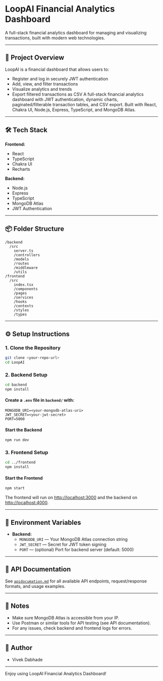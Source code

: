 # LoopAI Financial Analytics Dashboard

A full-stack financial analytics dashboard for managing and visualizing transactions, built with modern web technologies.

---

## 🚀 Project Overview

LoopAI is a financial dashboard that allows users to:
- Register and log in securely JWT authentication
- Add, view, and filter transactions
- Visualize analytics and trends
- Export filtered transactions as CSV
A full-stack financial analytics dashboard with JWT authentication, dynamic charts, paginated/filterable transaction tables, and CSV export. Built with React, Chakra UI, Node.js, Express, TypeScript, and MongoDB Atlas.


---

## 🛠️ Tech Stack

**Frontend:**
- React
- TypeScript
- Chakra UI
- Recharts

**Backend:**
- Node.js
- Express
- TypeScript
- MongoDB Atlas
- JWT Authentication

---

## 📦 Folder Structure

```
/backend
  /src
    server.ts
    /controllers
    /models
    /routes
    /middleware
    /utils
/frontend
  /src
    index.tsx
    /components
    /pages
    /services
    /hooks
    /contexts
    /styles
    /types
```

---

## ⚙️ Setup Instructions

### 1. Clone the Repository
```bash
git clone <your-repo-url>
cd LoopAI
```

### 2. Backend Setup
```bash
cd backend
npm install
```

#### Create a `.env` file in `backend/` with:
```
MONGODB_URI=<your-mongodb-atlas-uri>
JWT_SECRET=<your-jwt-secret>
PORT=5000
```

#### Start the Backend
```bash
npm run dev
```

### 3. Frontend Setup
```bash
cd ../frontend
npm install
```

#### Start the Frontend
```bash
npm start
```

The frontend will run on [http://localhost:3000](http://localhost:3000) and the backend on [http://localhost:4000](http://localhost:4000).

---

## 🔑 Environment Variables

- **Backend:**
  - `MONGODB_URI` — Your MongoDB Atlas connection string
  - `JWT_SECRET` — Secret for JWT token signing
  - `PORT` — (optional) Port for backend server (default: 5000)

---

## 📖 API Documentation

See [`apidocumation.md`](./apidocumation.md) for all available API endpoints, request/response formats, and usage examples.

---

## 📝 Notes
- Make sure MongoDB Atlas is accessible from your IP.
- Use Postman or similar tools for API testing (see API documentation).
- For any issues, check backend and frontend logs for errors.

---

## 👤 Author
- Vivek Dabhade

---

Enjoy using LoopAI Financial Analytics Dashboard! 